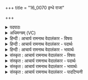 +++
title = "16_0070 इन्धे राजा"

+++
<details><summary>पदपाठः</summary>

इ꣣न्धे꣢। रा꣡जा꣢꣯। सम्। अ꣣र्यः꣢। न꣡मो꣢꣯भिः। य꣡स्य꣢꣯। प्र꣡ती꣢꣯कम्। आ꣡हु꣢꣯तम्। आ। हु꣣तम्। घृते꣡न꣢। न꣡रः꣢꣯। ह꣣व्ये꣡भिः꣢। ई꣣डते। स꣣बा꣡धः꣢। स꣣। बा꣡धः꣢꣯। आ। अ꣣ग्निः꣢। अ꣡ग्र꣢꣯म्। उ꣣ष꣡सा꣢म्। अ꣣शोचि। ७०।
</details>

<details><summary>अधिमन्त्रम् (VC)</summary>

- अग्निः
- वसिष्ठो मैत्रावरुणिः
- त्रिष्टुप्
- धैवतः
- आग्नेयं काण्डम्
</details>

<details><summary>हिन्दी : आचार्य रामनाथ वेदालंकार - विषयः</summary>

अगले मन्त्र में यज्ञाग्नि के सादृश्य से परमात्माग्नि का विषय वर्णित है।
</details>

<details><summary>हिन्दी : आचार्य रामनाथ वेदालंकार - पदार्थः</summary>

पदार्थान्वयभाषाः -  प्रथम—यज्ञाग्नि के पक्ष में। (अर्यः) हवि-वहन के कर्म का स्वामी (राजा) वेदि में विराजमान यज्ञाग्नि (नमोभिः) सुगन्धित, मधुर, पुष्टिवर्धक और आरोग्यवर्द्धक हवि के अन्नों से (सम् इन्धे) भली-भाँति प्रदीप्त किया जाता है, (यस्य) जिस यज्ञाग्नि का (प्रतीकम्) ज्वाला-रूप मुख (घृतेन) घृत से (आहुतम्) आहुत होता है। (सबाधः) ऋत्विज (नरः) मनुष्य, उस यज्ञाग्नि का (हव्येभिः) हवियों से (ईडते) सत्कार करते हैं। (अग्निः) वह यज्ञाग्नि (उषसाम्) उषाओं के (अग्रम्) सामने (आ अशोचि) चारों ओर यज्ञवेदि में प्रदीप्त किया जाता है ॥ द्वितीय—परमात्मा के पक्ष में। (अर्यः) सबका स्वामी (राजा) सम्राट् परमात्मा (नमोभिः) नमस्कारों द्वारा (सम् इन्धे) हृदय में भली-भाँति प्रकाशित होता है, (यस्य) जिस परमात्मा का (प्रतीकम्) स्वरूप (घृतेन) तेज से (आहुतम्) व्याप्त है। (सबाधः) बाधाओं से आक्रान्त (नरः) मनुष्य (हव्येभिः) आत्म-समर्पण रूप हवियों से, उस परमात्मा की (ईडते) पूजा करते हैं। (अग्निः) वह परमात्मा (उषसाम्) उषाओं के (अग्रम्) आगे (आ अशोचि) उपासकों के हृदय में प्रदीप्त होता है। अभिप्राय यह है कि प्रभात काल में धारणा, ध्यान एवं समाधि के सुगम होने से हृदय में परमेश्वर के तेज का अनुभव सुलभ होता है ॥८॥ इस मन्त्र में श्लेषालङ्कार है। यज्ञाग्नि और परमेश्वराग्नि में उपमानोपमेयभाव व्यङ्ग्य है ॥८॥
</details>

<details><summary>हिन्दी : आचार्य रामनाथ वेदालंकार - भावार्थः</summary>

भावार्थभाषाः -  जैसे यज्ञवेदि में यज्ञाग्नि को हवियों से प्रदीप्त करते हैं, वैसे ही मनुष्यों को चाहिए कि हृदय में परमात्मा को नमस्कारों द्वारा प्रदीप्त करें ॥८॥
</details>

<details><summary>संस्कृत : आचार्य रामनाथ वेदालंकार - विषयः</summary>

अथ यज्ञाग्निसादृश्येन परमात्माग्निविषयमाह।
</details>

<details><summary>संस्कृत : आचार्य रामनाथ वेदालंकार - पदार्थः</summary>

पदार्थान्वयभाषाः -  प्रथमः—यज्ञाग्निपरः। (अर्यः) हविर्वहनकर्मणाम् ईश्वरः। ‘अर्यः स्वामिवैश्ययोः।’ अ० ३।१।३ इत्यनेन स्वाम्यर्थे निपातितः। (राजा) वेद्यां राजमानो यज्ञाग्निः (नमोभिः) सुगन्धिमिष्टपुष्ट्यारोग्यवर्धकैः हविष्यान्नैः। नमः इत्यन्ननाम। निघं० २।७। (सम् इन्धे२) सम्यक् प्रदीप्यते, (यस्य) यज्ञाग्नेः (प्रतीकम्) ज्वालारूपं मुखम् (घृतेन) आज्येन (आहुतम्) प्राप्ताहुति भवतीति शेषः। (सबाधः) ऋत्विजः। सबाध इति ऋत्विङ्नाम। निघं० २।१८ (नरः) मनुष्याः, तम् अग्निम् (हव्येभिः) हविर्भिः (ईडते) सत्कुर्वन्ति। (अग्निः) स यज्ञवह्निः (उषसाम्) उषःकालानाम् (अग्रम्) संमुखम् (आ अशोचि) आ समन्तात् यज्ञवेद्यां प्रदीप्यते। अजी॑जन॒न्त्सू॑र्यं य॒ज्ञम॒ग्निम्। ऋ० ७।७८।३ इत्युषसाम् अग्नेर्जननीरूपेण वर्णनात् ॥ अथ द्वितीयः—परमात्मपरः। (अर्यः) सर्वेषां स्वामी (राजा) सम्राट् परमात्मा (नमोभिः) नमस्कारैः (सम् इन्धे) हृदये सम्यक् प्रकाशते (यस्य) परमात्मनः (प्रतीकम्) स्वरूपम् (घृतेन) तेजसा। तेजो वै घृतम्। तै० सं० २।२।९।४। घृ क्षरणदीप्त्योः। (आहुतम्) व्याप्तं वर्तते। (सबाधः) बाधाभिभूताः। बाधते इति बात्, क्विपि रूपम्, तया सह विद्यमाना; सबाधः। (नरः) मनुष्याः। नृ शब्दस्य प्रथमाबहुवचने रूपम्। तं परमात्माग्निम् (हव्येभिः) हव्यैः, आत्मसमर्पणरूपहविर्भिः (ईडते) पूजयन्ति, बलं याचन्ते वा। ईडते याचन्ति स्तुवन्ति वर्द्धयन्ति पूजयन्तीति वा। निरु० ८।१। (अग्निः) स परमात्मा (उषसाम्) प्रभातवेलानाम् (अग्रम्) अग्रे (आ अशोचि) उपासकानां हृदये प्रदीप्यते। प्रभातकाले धारणाध्यानसमाधीनां सुकरत्वाद् हृदये परमेश्वरदीप्तेरनुभवः सुलभ एवेति भावः ॥८॥ अत्र श्लेषालङ्कारः। यज्ञाग्निपरमेश्वराग्न्योरुपमानोपमेयभावश्च ध्वन्यते ॥८॥
</details>

<details><summary>संस्कृत : आचार्य रामनाथ वेदालंकार - भावार्थः</summary>

भावार्थभाषाः -  यज्ञाग्निर्यज्ञवेद्यां हविर्भिरिव मनुष्यैः परमात्मा हृदये नमस्कारैः प्रदीपनीयः ॥८॥
</details>

<details><summary>संस्कृत : आचार्य रामनाथ वेदालंकार - पादटिप्पनी</summary>

टिप्पणी:   १. ऋ० ७।८।१ अग्निरग्र उषसामशोचि इति पाठः। ऋग्भाष्ये दयानन्दर्षिर्मन्त्रमिमं राजा कीदृशः स्यादिति पक्षे व्याख्यातवान्। २. समिन्धे सम्यक् दीप्यते इत्यर्थः—इति वि०। समिध्यते—इति भ०, सा०।
</details>